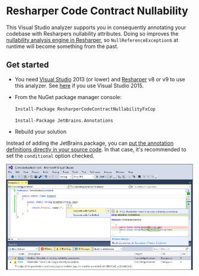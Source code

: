 # Resharper Code Contract Nullability

This Visual Studio analyzer supports you in consequently annotating your codebase with Resharpers nullability attributes. Doing so improves the [nullability analysis engine in Resharper](https://www.jetbrains.com/resharper/help/Code_Analysis__Code_Annotations.html), so `NullReferenceException`s at runtime will become something from the past.

## Get started

* You need [Visual Studio](https://www.visualstudio.com/) 2013 (or lower) and [Resharper](https://www.jetbrains.com/resharper/) v8 or v9 to use this analyzer. See [here](https://github.com/bkoelman/ResharperCodeContractNullability) if you use Visual Studio 2015.

* From the NuGet package manager console:

  `Install-Package ResharperCodeContractNullabilityFxCop`

  `Install-Package JetBrains.Annotations`

* Rebuild your solution

Instead of adding the JetBrains package, you can [put the annotation definitions directly in your source code](https://www.jetbrains.com/resharper/help/Code_Analysis__Annotations_in_Source_Code.html). In that case, it's recommended to set the `conditional` option checked.

![Analyzer in action](https://github.com/bkoelman/ResharperCodeContractNullability/blob/gh-pages/images/analyzer-in-action.png)
